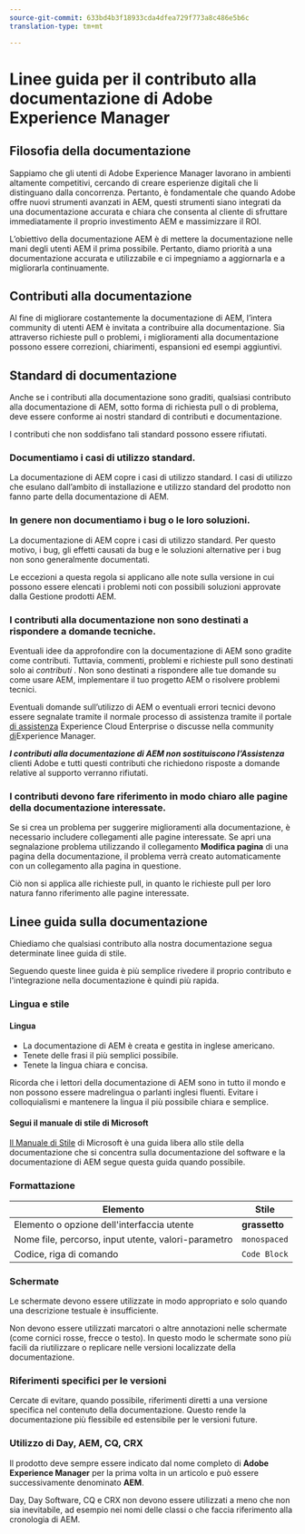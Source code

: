 ```yaml
---
source-git-commit: 633bd4b3f18933cda4dfea729f773a8c486e5b6c
translation-type: tm+mt

---
```

# Linee guida per il contributo alla documentazione di Adobe Experience Manager

## Filosofia della documentazione

Sappiamo che gli utenti di Adobe Experience Manager lavorano in ambienti altamente competitivi, cercando di creare esperienze digitali che li distinguano dalla concorrenza. Pertanto, è fondamentale che quando Adobe offre nuovi strumenti avanzati in AEM, questi strumenti siano integrati da una documentazione accurata e chiara che consenta al cliente di sfruttare immediatamente il proprio investimento AEM e massimizzare il ROI.

L’obiettivo della documentazione AEM è di mettere la documentazione nelle mani degli utenti AEM il prima possibile. Pertanto, diamo priorità a una documentazione accurata e utilizzabile e ci impegniamo a aggiornarla e a migliorarla continuamente.

## Contributi alla documentazione

Al fine di migliorare costantemente la documentazione di AEM, l’intera community di utenti AEM è invitata a contribuire alla documentazione. Sia attraverso richieste pull o problemi, i miglioramenti alla documentazione possono essere correzioni, chiarimenti, espansioni ed esempi aggiuntivi.

## Standard di documentazione

Anche se i contributi alla documentazione sono graditi, qualsiasi contributo alla documentazione di AEM, sotto forma di richiesta pull o di problema, deve essere conforme ai nostri standard di contributi e documentazione.

I contributi che non soddisfano tali standard possono essere rifiutati.

### Documentiamo i casi di utilizzo standard.

La documentazione di AEM copre i casi di utilizzo standard. I casi di utilizzo che esulano dall’ambito di installazione e utilizzo standard del prodotto non fanno parte della documentazione di AEM.

### In genere non documentiamo i bug o le loro soluzioni.

La documentazione di AEM copre i casi di utilizzo standard. Per questo motivo, i bug, gli effetti causati da bug e le soluzioni alternative per i bug non sono generalmente documentati.

Le eccezioni a questa regola si applicano alle note sulla versione in cui possono essere elencati i problemi noti con possibili soluzioni approvate dalla Gestione prodotti AEM.

### I contributi alla documentazione non sono destinati a rispondere a domande tecniche.

Eventuali idee da approfondire con la documentazione di AEM sono gradite come contributi. Tuttavia, commenti, problemi e richieste pull sono destinati solo ai *contributi* . Non sono destinati a rispondere alle tue domande su come usare AEM, implementare il tuo progetto AEM o risolvere problemi tecnici.

Eventuali domande sull’utilizzo di AEM o eventuali errori tecnici devono essere segnalate tramite il normale processo di assistenza tramite il portale [di assistenza](https://helpx.adobe.com/contact/enterprise-support.ec.html) Experience Cloud Enterprise o discusse nella community [di](https://forums.adobe.com/community/experience-cloud/marketing-cloud/experience-manager)Experience Manager.

***I contributi alla documentazione di AEM non sostituiscono l’Assistenza*** clienti Adobe e tutti questi contributi che richiedono risposte a domande relative al supporto verranno rifiutati.

### I contributi devono fare riferimento in modo chiaro alle pagine della documentazione interessate.

Se si crea un problema per suggerire miglioramenti alla documentazione, è necessario includere collegamenti alle pagine interessate. Se apri una segnalazione problema utilizzando il collegamento **Modifica pagina** di una pagina della documentazione, il problema verrà creato automaticamente con un collegamento alla pagina in questione.

Ciò non si applica alle richieste pull, in quanto le richieste pull per loro natura fanno riferimento alle pagine interessate.

## Linee guida sulla documentazione

Chiediamo che qualsiasi contributo alla nostra documentazione segua determinate linee guida di stile.

Seguendo queste linee guida è più semplice rivedere il proprio contributo e l&#39;integrazione nella documentazione è quindi più rapida.

### Lingua e stile

#### Lingua

* La documentazione di AEM è creata e gestita in inglese americano.
* Tenete delle frasi il più semplici possibile.
* Tenete la lingua chiara e concisa.

Ricorda che i lettori della documentazione di AEM sono in tutto il mondo e non possono essere madrelingua o parlanti inglesi fluenti. Evitare i colloquialismi e mantenere la lingua il più possibile chiara e semplice.

#### Segui il manuale di stile di Microsoft

[Il Manuale di Stile](https://docs.microsoft.com/en-us/style-guide/welcome/) di Microsoft è una guida libera allo stile della documentazione che si concentra sulla documentazione del software e la documentazione di AEM segue questa guida quando possibile.

### Formattazione

| Elemento | Stile |
|---|---|
| Elemento o opzione dell&#39;interfaccia utente | **grassetto** |
| Nome file, percorso, input utente, valori-parametro | `monospaced` |
| Codice, riga di comando | ```Code Block``` |

### Schermate

Le schermate devono essere utilizzate in modo appropriato e solo quando una descrizione testuale è insufficiente.

Non devono essere utilizzati marcatori o altre annotazioni nelle schermate (come cornici rosse, frecce o testo). In questo modo le schermate sono più facili da riutilizzare o replicare nelle versioni localizzate della documentazione.

### Riferimenti specifici per le versioni

Cercate di evitare, quando possibile, riferimenti diretti a una versione specifica nel contenuto della documentazione. Questo rende la documentazione più flessibile ed estensibile per le versioni future.

### Utilizzo di Day, AEM, CQ, CRX

Il prodotto deve sempre essere indicato dal nome completo di **Adobe Experience Manager** per la prima volta in un articolo e può essere successivamente denominato **AEM**.

Day, Day Software, CQ e CRX non devono essere utilizzati a meno che non sia inevitabile, ad esempio nei nomi delle classi o che faccia riferimento alla cronologia di AEM.
